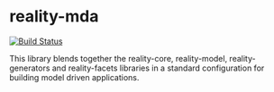 # reality-mda

[![Build Status](https://api.travis-ci.com/realityforge/reality-mda.svg?branch=master)](http://travis-ci.org/realityforge/reality-mda)

This library blends together the reality-core, reality-model, reality-generators and
reality-facets libraries in a standard configuration for building model driven applications.
